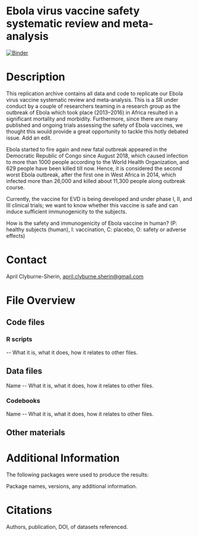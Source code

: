 # Ebola virus vaccine safety systematic review and meta-analysis

[![Binder](https://mybinder.org/badge_logo.svg)](https://mybinder.org/v2/gh/aprilcs/sr-ma/master?urlpath=rstudio)

# Description
This replication archive contains all data and code to replicate our Ebola virus vaccine systematic review and meta-analysis. This is a SR under conduct by a couple of researchers teaming in a research group as the outbreak of Ebola which took place (2013–2016) in Africa resulted in a significant mortality and morbidity. Furthermore, since there are many published and ongoing trials assessing the safety of Ebola vaccines, we thought this would provide a great opportunity to tackle this hotly debated issue. Add an edit.

Ebola started to fire again and new fatal outbreak appeared in the Democratic Republic of Congo since August 2018, which caused infection to more than 1000 people according to the World Health Organization, and 629 people have been killed till now. Hence, it is considered the second worst Ebola outbreak, after the first one in West Africa in 2014, which infected more than 26,000 and killed about 11,300 people along outbreak course.

Currently, the vaccine for EVD is being developed and under phase I, II, and III clinical trials; we want to know whether this vaccine is safe and can induce sufficient immunogenicity to the subjects.

How is the safety and immunogenicity of Ebola vaccine in human? (P: healthy subjects (human), I: vaccination, C: placebo, O: safety or adverse effects)

# Contact
April Clyburne-Sherin, april.clyburne.sherin@gmail.com

# File Overview

## Code files

### R scripts

 -- What it is, what it does, how it relates to other files.

## Data files
Name -- What it is, what it does, how it relates to other files.

### Codebooks
Name -- What it is, what it does, how it relates to other files.

## Other materials

# Additional Information
The following packages were used to produce the results:

Package names, versions, any additional information.
 
# Citations
Authors, publication, DOI, of datasets referenced.

